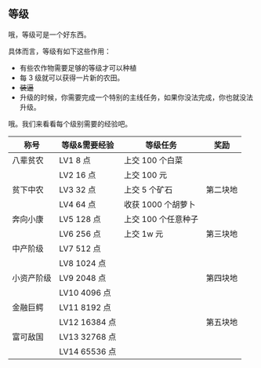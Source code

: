 ## 等级

哦，等级可是一个好东西。

具体而言，等级有如下这些作用：

- 有些农作物需要足够的等级才可以种植
- 每 3 级就可以获得一片新的农田。
- ~~装逼~~
- 升级的时候，你需要完成一个特别的主线任务，如果你没法完成，你也就没法升级。

哦。我们来看看每个级别需要的经验吧。

| 称号       | 等级&需要经验 | 等级任务            | 奖励     |
| ---------- | ------------- | ------------------- | -------- |
| 八辈贫农   | LV1 8 点      | 上交 100 个白菜     |          |
|            | LV2 16 点     | 上交 100 元         |          |
| 贫下中农   | LV3 32 点     | 上交 5 个矿石       | 第二块地 |
|            | LV4 64 点     | 收获 1000 个胡萝卜  |          |
| 奔向小康   | LV5 128 点    | 上交 100 个任意种子 |          |
|            | LV6 256 点    | 上交 1w 元          | 第三块地 |
| 中产阶级   | LV7 512 点    |                     |          |
|            | LV8 1024 点   |                     |          |
| 小资产阶级 | LV9 2048 点   |                     | 第四块地 |
|            | LV10 4096 点  |                     |          |
| 金融巨鳄   | LV11 8192 点  |                     |          |
|            | LV12 16384 点 |                     | 第五块地 |
| 富可敌国   | LV13 32768 点 |                     |          |
|            | LV14 65536 点 |                     |          |
